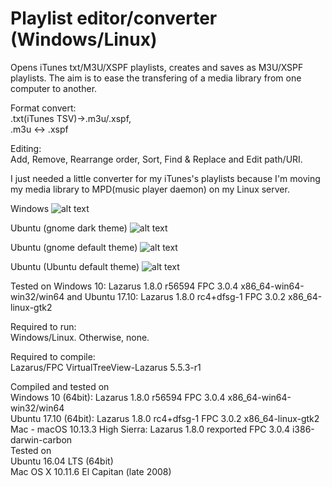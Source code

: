 # Playlist editor/converter (Windows/Linux)
Opens iTunes txt/M3U/XSPF playlists, creates and saves as M3U/XSPF playlists. The aim is to ease the transfering of a media library from one computer to another.  
  
Format convert:  
.txt(iTunes TSV)->.m3u/.xspf,  
.m3u <-> .xspf  
  
Editing:  
Add, Remove, Rearrange order, Sort, Find & Replace and Edit path/URI.  

I just needed a little converter for my iTunes's playlists because I'm moving my media library to MPD(music player daemon) on my Linux server.

Windows
![alt text](https://github.com/torumyax/Playlist-editor/blob/master/files/bin/PlaylistEditorScreenshot1.png?raw=true)

Ubuntu (gnome dark theme)
![alt text](https://github.com/torumyax/Playlist-editor/blob/master/files/bin/PlaylistEditorScreenshot2.png?raw=true)

Ubuntu (gnome default theme)
![alt text](https://github.com/torumyax/Playlist-editor/blob/master/files/bin/PlaylistEditorScreenshot3.png?raw=true)
  
Ubuntu (Ubuntu default theme)
![alt text](https://github.com/torumyax/Playlist-editor/blob/master/files/bin/PlaylistEditorScreenshot4.png?raw=true) 
  
Tested on Windows 10: Lazarus 1.8.0 r56594 FPC 3.0.4 x86_64-win64-win32/win64 and Ubuntu 17.10: Lazarus 1.8.0 rc4+dfsg-1 FPC 3.0.2 x86_64-linux-gtk2

Required to run:   
Windows/Linux. Otherwise, none.
  
Required to compile:  
Lazarus/FPC
VirtualTreeView-Lazarus 5.5.3-r1

Compiled and tested on  
 Windows 10 (64bit): Lazarus 1.8.0 r56594 FPC 3.0.4 x86_64-win64-win32/win64  
 Ubuntu 17.10 (64bit): Lazarus 1.8.0 rc4+dfsg-1 FPC 3.0.2 x86_64-linux-gtk2  
 Mac - macOS 10.13.3 High Sierra: Lazarus 1.8.0 rexported FPC 3.0.4 i386-darwin-carbon  
Tested on  
 Ubuntu 16.04 LTS (64bit)  
 Mac OS X 10.11.6 El Capitan (late 2008)   
 
